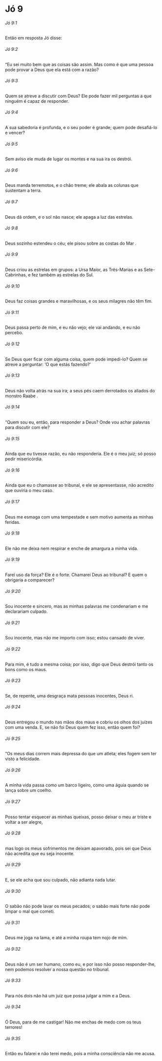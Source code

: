 # Jó 9

###### Jó 9:1

Então em resposta Jó disse:

###### Jó 9:2

“Eu sei muito bem que as coisas são assim. Mas como é que uma pessoa pode provar a Deus que ela está com a razão?

###### Jó 9:3

Quem se atreve a discutir com Deus? Ele pode fazer mil perguntas a que ninguém é capaz de responder.

###### Jó 9:4

A sua sabedoria é profunda, e o seu poder é grande; quem pode desafiá-lo e vencer?

###### Jó 9:5

Sem aviso ele muda de lugar os montes e na sua ira os destrói.

###### Jó 9:6

Deus manda terremotos, e o chão treme; ele abala as colunas que sustentam a terra.

###### Jó 9:7

Deus dá ordem, e o sol não nasce; ele apaga a luz das estrelas.

###### Jó 9:8

Deus sozinho estendeu o céu; ele pisou sobre as costas do Mar .

###### Jó 9:9

Deus criou as estrelas em grupos: a Ursa Maior, as Três-Marias e as Sete-Cabrinhas, e fez também as estrelas do Sul.

###### Jó 9:10

Deus faz coisas grandes e maravilhosas, e os seus milagres não têm fim.

###### Jó 9:11

Deus passa perto de mim, e eu não vejo; ele vai andando, e eu não percebo.

###### Jó 9:12

Se Deus quer ficar com alguma coisa, quem pode impedi-lo? Quem se atreve a perguntar: ‘O que estás fazendo?’

###### Jó 9:13

Deus não volta atrás na sua ira; a seus pés caem derrotados os aliados do monstro Raabe .

###### Jó 9:14

“Quem sou eu, então, para responder a Deus? Onde vou achar palavras para discutir com ele?

###### Jó 9:15

Ainda que eu tivesse razão, eu não responderia. Ele é o meu juiz; só posso pedir misericórdia.

###### Jó 9:16

Ainda que eu o chamasse ao tribunal, e ele se apresentasse, não acredito que ouviria o meu caso.

###### Jó 9:17

Deus me esmaga com uma tempestade e sem motivo aumenta as minhas feridas.

###### Jó 9:18

Ele não me deixa nem respirar e enche de amargura a minha vida.

###### Jó 9:19

Farei uso da força? Ele é o forte. Chamarei Deus ao tribunal? E quem o obrigaria a comparecer?

###### Jó 9:20

Sou inocente e sincero, mas as minhas palavras me condenariam e me declarariam culpado.

###### Jó 9:21

Sou inocente, mas não me importo com isso; estou cansado de viver.

###### Jó 9:22

Para mim, é tudo a mesma coisa; por isso, digo que Deus destrói tanto os bons como os maus.

###### Jó 9:23

Se, de repente, uma desgraça mata pessoas inocentes, Deus ri.

###### Jó 9:24

Deus entregou o mundo nas mãos dos maus e cobriu os olhos dos juízes com uma venda. E, se não foi Deus quem fez isso, então quem foi?

###### Jó 9:25

“Os meus dias correm mais depressa do que um atleta; eles fogem sem ter visto a felicidade.

###### Jó 9:26

A minha vida passa como um barco ligeiro, como uma águia quando se lança sobre um coelho.

###### Jó 9:27

Posso tentar esquecer as minhas queixas, posso deixar o meu ar triste e voltar a ser alegre,

###### Jó 9:28

mas logo os meus sofrimentos me deixam apavorado, pois sei que Deus não acredita que eu seja inocente.

###### Jó 9:29

E, se ele acha que sou culpado, não adianta nada lutar.

###### Jó 9:30

O sabão não pode lavar os meus pecados; o sabão mais forte não pode limpar o mal que cometi.

###### Jó 9:31

Deus me joga na lama, e até a minha roupa tem nojo de mim.

###### Jó 9:32

Deus não é um ser humano, como eu, e por isso não posso responder-lhe, nem podemos resolver a nossa questão no tribunal.

###### Jó 9:33

Para nós dois não há um juiz que possa julgar a mim e a Deus.

###### Jó 9:34

Ó Deus, para de me castigar! Não me enchas de medo com os teus terrores!

###### Jó 9:35

Então eu falarei e não terei medo, pois a minha consciência não me acusa.


